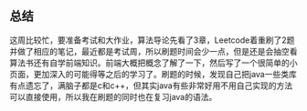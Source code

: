 ## 总结
这周比较忙，要准备考试和大作业，算法导论先看了3章，Leetcode着重刷了2题并做了相应的笔记，最近都是考试周，所以刷题时间会少一点，但是还是会抽空看算法书还有自学前端知识。前端大概把概念了解了一下，然后写了一个很简单的小页面，更加深入的可能得等之后的学习了。刷题的时候，发现自己把java一些类库有点遗忘了，满脑子都是c和c++，但其实java有些非常好用不用自己实现的方法可以直接使用，所以我在刷题的同时也在复习java的语法。
